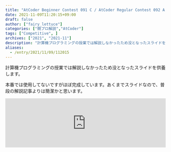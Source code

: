 ```yaml
---
title: "AtCoder Beginner Contest 091 C / AtCoder Regular Contest 092 A - 2D Plane 2D Points 解説スライド"
date: 2021-11-09T11:20:15+09:00
draft: false
author: ["fairy_lettuce"]
categories: ["競プロ解説","AtCoder"]
tags: ["Competitive", ]
archives: ["2021", "2021-11"]
description: "計算機プログラミングの授業では解説しなかったため没となったスライドを供養します。 本番では使用してないですがほぼ完成しています。あくまでスライドなので、普段の解説記事よりは簡潔かと思います。 drive.google.com"
aliases:
  - /entry/2021/11/09/112015
---
```


計算機プログラミングの授業では解説しなかったため没となったスライドを供養します。

本番では使用してないですがほぼ完成しています。あくまでスライドなので、普段の解説記事よりは簡潔かと思います。


<div class="inner-link-wrapper">
  <iframe
    class="hatenablogcard"
    style="width:100%;height:155px;max-width:680px;"
    src="https://hatenablog-parts.com/embed?url=https://drive.google.com/file/d/1K-0uNAh0CCfkpp27WTjvbk3ubbj46NlC/view?usp=sharing"
    width="300" height="150" frameborder="0" scrolling="no">
  </iframe>
</div>

